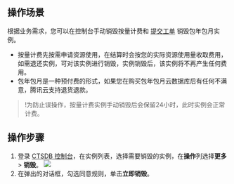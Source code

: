 
## 操作场景
根据业务需求，您可以在控制台手动销毁按量计费和 [提交工单](https://console.cloud.tencent.com/workorder/category) 销毁包年包月实例。
- 按量计费先按需申请资源使用，在结算时会按您的实际资源使用量收取费用，如需退还实例，可对该实例进行销毁，实例销毁后，该实例将不再产生任何费用。
- 包年包月是一种预付费的形式，如果您在购买包年包月云数据库后有任何不满意，腾讯云支持退货退款。

>!为防止误操作，按量计费实例手动销毁后会保留24小时，此时实例会正常计费。

## 操作步骤
1. 登录 [CTSDB 控制台](https://console.cloud.tencent.com/ctsdb)，在实例列表，选择需要销毁的实例，在**操作**列选择**更多** > **销毁**。
![](https://main.qcloudimg.com/raw/387616675cd1bb053bb6c9dd604d6731.png)
2. 在弹出的对话框，勾选同意规则，单击**立即销毁**。
